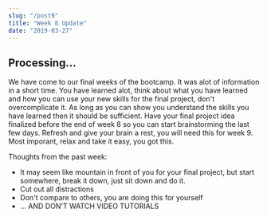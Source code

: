 ```yaml
---
slug: "/post9"
title: "Week 8 Update"
date: "2019-03-27"
---
```


## Processing...

We have come to our final weeks of the bootcamp. It was alot of information in a short time. You have learned alot, think about what you have learned and how you can use your new skills for the final project, don't overcomplicate it. As long as you can show you understand the skills you have learned then it should be sufficient. Have your final project idea finalized before the end of week 8 so you can start brainstorming the last few days. Refresh and give your brain a rest, you will need this for week 9. Most imporant, relax and take it easy, you got this.

Thoughts from the past week:

 - It may seem like mountain in front of you for your final project, but start somewhere, break it down, just sit down and do it.
 - Cut out all distractions
 - Don't compare to others, you are doing this for yourself
 - ... AND DON'T WATCH VIDEO TUTORIALS
